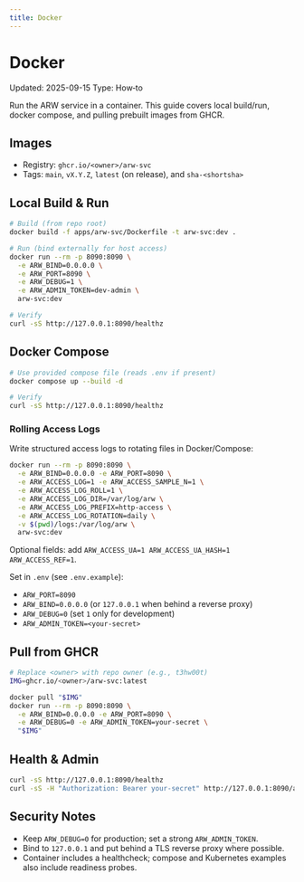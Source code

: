 ```yaml
---
title: Docker
---
```


# Docker

Updated: 2025-09-15
Type: How‑to

Run the ARW service in a container. This guide covers local build/run, docker compose, and pulling prebuilt images from GHCR.

## Images

- Registry: `ghcr.io/<owner>/arw-svc`
- Tags: `main`, `vX.Y.Z`, `latest` (on release), and `sha-<shortsha>`

## Local Build & Run

```bash
# Build (from repo root)
docker build -f apps/arw-svc/Dockerfile -t arw-svc:dev .

# Run (bind externally for host access)
docker run --rm -p 8090:8090 \
  -e ARW_BIND=0.0.0.0 \
  -e ARW_PORT=8090 \
  -e ARW_DEBUG=1 \
  -e ARW_ADMIN_TOKEN=dev-admin \
  arw-svc:dev

# Verify
curl -sS http://127.0.0.1:8090/healthz
```

## Docker Compose

```bash
# Use provided compose file (reads .env if present)
docker compose up --build -d

# Verify
curl -sS http://127.0.0.1:8090/healthz
```

### Rolling Access Logs

Write structured access logs to rotating files in Docker/Compose:

```bash
docker run --rm -p 8090:8090 \
  -e ARW_BIND=0.0.0.0 -e ARW_PORT=8090 \
  -e ARW_ACCESS_LOG=1 -e ARW_ACCESS_SAMPLE_N=1 \
  -e ARW_ACCESS_LOG_ROLL=1 \
  -e ARW_ACCESS_LOG_DIR=/var/log/arw \
  -e ARW_ACCESS_LOG_PREFIX=http-access \
  -e ARW_ACCESS_LOG_ROTATION=daily \
  -v $(pwd)/logs:/var/log/arw \
  arw-svc:dev
```

Optional fields: add `ARW_ACCESS_UA=1 ARW_ACCESS_UA_HASH=1 ARW_ACCESS_REF=1`.

Set in `.env` (see `.env.example`):
- `ARW_PORT=8090`
- `ARW_BIND=0.0.0.0` (or `127.0.0.1` when behind a reverse proxy)
- `ARW_DEBUG=0` (set `1` only for development)
- `ARW_ADMIN_TOKEN=<your-secret>`

## Pull from GHCR

```bash
# Replace <owner> with repo owner (e.g., t3hw00t)
IMG=ghcr.io/<owner>/arw-svc:latest

docker pull "$IMG"
docker run --rm -p 8090:8090 \
  -e ARW_BIND=0.0.0.0 -e ARW_PORT=8090 \
  -e ARW_DEBUG=0 -e ARW_ADMIN_TOKEN=your-secret \
  "$IMG"
```

## Health & Admin

```bash
curl -sS http://127.0.0.1:8090/healthz
curl -sS -H "Authorization: Bearer your-secret" http://127.0.0.1:8090/admin/probe
```

## Security Notes

- Keep `ARW_DEBUG=0` for production; set a strong `ARW_ADMIN_TOKEN`.
- Bind to `127.0.0.1` and put behind a TLS reverse proxy where possible.
- Container includes a healthcheck; compose and Kubernetes examples also include readiness probes.
